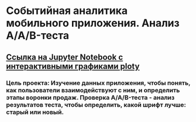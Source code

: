 # Событийная аналитика мобильного приложения. Анализ A/A/B-теста
## [Ссылка на Jupyter Notebook с интерактивными графиками ploty](https://nbviewer.org/github/RomanGHP/DA-projects-yandex/blob/main/07_Moscow_catering_analysis/Moscow_catering_analysis.ipynb)
### Цель проекта: Изучение данных приложения, чтобы понять, как пользователи взаимодействуют с ним, и определить этапы воронки продаж. Проверка A/A/B-теста - анализ результатов теста, чтобы определить, какой шрифт лучше: старый или новый.
